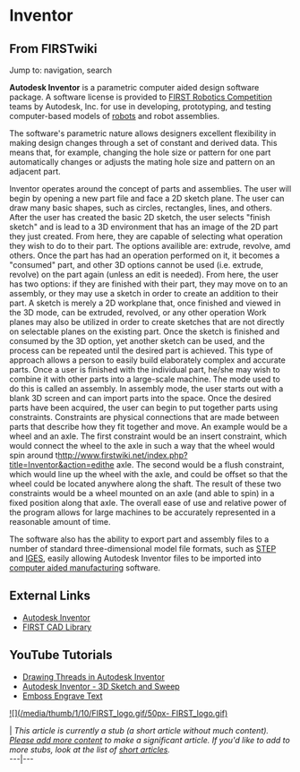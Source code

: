 # Inventor

## From FIRSTwiki

Jump to: navigation, search

**Autodesk Inventor** is a parametric computer aided design software package. A software license is provided to [FIRST Robotics Competition](FIRST_Robotics_Competition "FIRST Robotics Competition") teams by Autodesk, Inc. for use in developing, prototyping, and testing computer-based models of [robots](Robot "Robot") and robot assemblies.

The software's parametric nature allows designers excellent flexibility in making design changes through a set of constant and derived data. This means that, for example, changing the hole size or pattern for one part automatically changes or adjusts the mating hole size and pattern on an adjacent part.

Inventor operates around the concept of parts and assemblies. The user will begin by opening a new part file and face a 2D sketch plane. The user can draw many basic shapes, such as circles, rectangles, lines, and others. After the user has created the basic 2D sketch, the user selects "finish sketch" and is lead to a 3D environment that has an image of the 2D part they just created. From here, they are capable of selecting what operation they wish to do to their part. The options availible are: extrude, revolve, amd others. Once the part has had an operation performed on it, it becomes a "consumed" part, and other 3D options cannot be used (i.e. extrude, revolve) on the part again (unless an edit is needed). From here, the user has two options: if they are finished with their part, they may move on to an assembly, or they may use a sketch in order to create an addition to their part. A sketch is merely a 2D workplane that, once finished and viewed in the 3D mode, can be extruded, revolved, or any other operation Work planes may also be utilized in order to create sketches that are not directly on selectable planes on the existing part. Once the sketch is finished and consumed by the 3D option, yet another sketch can be used, and the process can be repeated until the desired part is achieved. This type of approach allows a person to easily build elaborately complex and accurate parts. Once a user is finished with the individual part, he/she may wish to combine it with other parts into a large-scale machine. The mode used to do this is called an assembly. In assembly mode, the user starts out with a blank 3D screen and can import parts into the space. Once the desired parts have been acquired, the user can begin to put together parts using constraints. Constraints are physical connections that are made between parts that describe how they fit together and move. An example would be a wheel and an axle. The first constraint would be an insert constraint, which would connect the wheel to the axle in such a way that the wheel would spin around t<http://www.firstwiki.net/index.php?title=Inventor&action=edithe> axle. The second would be a flush constraint, which would line up the wheel with the axle, and could be offset so that the wheel could be located anywhere along the shaft. The result of these two constraints would be a wheel mounted on an axle (and able to spin) in a fixed position along that axle. The overall ease of use and relative power of the program allows for large machines to be accurately represented in a reasonable amount of time.

The software also has the ability to export part and assembly files to a number of standard three-dimensional model file formats, such as [STEP](http://www.wikipedia.org/wiki/STEP_%28ISO_10303%29 "wikipedia:STEP_\(ISO_10303\)") and [IGES](http://www.wikipedia.org/wiki/IGES "wikipedia:IGES"), easily allowing Autodesk Inventor files to be imported into [computer aided manufacturing](Computer_aided_manufacturing "Computer aided manufacturing") software.

## External Links

- [Autodesk Inventor](http://usa.autodesk.com/adsk/servlet/index?siteID=123112&id=4246282 "http://usa.autodesk.com/adsk/servlet/index?siteID=123112&id=4246282")
- [FIRST CAD Library](http://www.firstcadlibrary.com/ "http://www.firstcadlibrary.com/")

## YouTube Tutorials

- [Drawing Threads in Autodesk Inventor](http://www.youtube.com/watch?v=5trouwlMopI "http://www.youtube.com/watch?v=5trouwlMopI")
- [Autodesk Inventor - 3D Sketch and Sweep](http://www.youtube.com/watch?v=f_qipSyXpEY "http://www.youtube.com/watch?v=f_qipSyXpEY")
- [Emboss Engrave Text](http://www.youtube.com/watch?v=gdgTxvkoRAY "http://www.youtube.com/watch?v=gdgTxvkoRAY")

[![](/media/thumb/1/10/FIRST_logo.gif/50px-
FIRST_logo.gif)](Image:FIRST_logo.gif)

| _This article is currently a stub (a short article without much content). [Please add more content](http://www.firstwiki.net/index.php?title=Inventor&action=edit "http://www.firstwiki.net/index.php?title=Inventor&action=edit") to make a significant article. If you'd like to add to more stubs, look at the list of [short articles](Special:Shortpages "Special:Shortpages")._<br>
---|---
